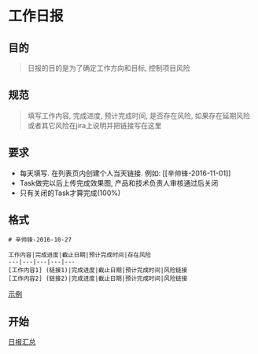 # 工作日报

## 目的
  > 日报的目的是为了确定工作方向和目标, 控制项目风险

## 规范
  > 填写工作内容, 完成进度, 预计完成时间, 是否存在风险, 如果存在延期风险或者其它风险在jira上说明并把链接写在这里

## 要求
* 每天填写. 在列表页内创建个人当天链接. 例如: [[辛帅锋-2016-11-01]]
* Task做完以后上传完成效果图, 产品和技术负责人审核通过后关闭
* 只有关闭的Task才算完成(100%)

## 格式

```
# 辛帅锋-2016-10-27

工作内容|完成进度|截止日期|预计完成时间|存在风险
---|---|---|---|---
[工作内容1] (链接1)|完成进度|截止日期|预计完成时间|风险链接
[工作内容2] (链接2)|完成进度|截止日期|预计完成时间|风险链接

```
[示例](https://github.com/chuanjiabao1981/DailyReport/wiki/%E6%97%A5%E6%8A%A5%E7%A4%BA%E4%BE%8B)

## 开始

[日报汇总](https://github.com/chuanjiabao1981/DailyReport/wiki/%E6%97%A5%E6%8A%A5%E6%B1%87%E6%80%BB)
